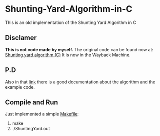 # Shunting-Yard-Algorithm-in-C
This is an old implementation of the Shunting Yard Algorithm in C

## Disclamer
**This is not code made by myself.**
The original code can be found now at: [Shunting yard algorithm (C)](https://web.archive.org/web/20101228154154/http://en.literateprograms.org/Shunting_yard_algorithm_%28C%29) 
It is now in the Wayback Machine.

## P.D
Also in that [link](https://web.archive.org/web/20101228154154/http://en.literateprograms.org/Shunting_yard_algorithm_%28C%29) there is a good documentation about the algorithm and the example code.

## Compile and Run
Just implemented a simple [Makefile](Makefile):
1. make
2. ./ShuntingYard.out

